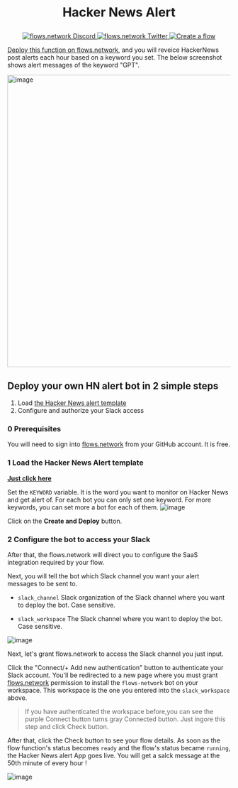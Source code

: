 # <p align="center">Hacker News Alert</p>
<p align="center">
  <a href="https://discord.gg/ccZn9ZMfFf">
    <img src="https://img.shields.io/badge/chat-Discord-7289DA?logo=discord" alt="flows.network Discord">
  </a>
  <a href="https://twitter.com/flows_network">
    <img src="https://img.shields.io/badge/Twitter-1DA1F2?logo=twitter&amp;logoColor=white" alt="flows.network Twitter">
  </a>
   <a href="https://flows.network/flow/createByTemplate/hackernews-alert">
    <img src="https://img.shields.io/website?up_message=deploy&url=https%3A%2F%2Fflows.network%2Fflow%2Fnew" alt="Create a flow">
  </a>
</p>

[Deploy this function on flows.network](#deploy-the-hackernews-alert-app), and you will reveice HackerNews post alerts each hour based on a keyword you set. The below screenshot shows alert messages of the keyword "GPT".

<img width="658" alt="image" src="https://user-images.githubusercontent.com/45785633/227419393-d7a438f1-51c9-42bc-bb9a-bac1cd3e5581.png">

## Deploy your own HN alert bot in 2 simple steps

1. Load [the Hacker News alert template](https://flows.network/flow/createByTemplate/hackernews-alert)
2. Configure and authorize your Slack access

### 0 Prerequisites

You will need to sign into [flows.network](https://flows.network/) from your GitHub account. It is free.

### 1 Load the Hacker News Alert template

[**Just click here**](https://flows.network/flow/createByTemplate/hackernews-alert)

Set the `KEYWORD` variable. It is the word you want to monitor on Hacker News and get alert of. For each bot you can only set one keyword. For more keywords, you can set more a bot for each of them.
![image](https://github.com/flows-network/hackernews-alert/assets/37167103/6faed67d-e596-48fb-820c-eff56709859e)

Click on the **Create and Deploy** button.

### 2 Configure the bot to access your Slack

After that, the flows.network will direct you to configure the SaaS integration required by your flow.

Next, you will tell the bot which Slack channel you want your alert messages to be sent to.

* `slack_channel`
Slack organization of the Slack channel where you want to deploy the bot. Case sensitive.

* `slack_workspace`
The Slack channel where you want to deploy the bot. Case sensitive.

![image](https://github.com/flows-network/hackernews-alert/assets/37167103/85fb6038-7632-4aa0-bf74-3a8f3ab79fd2)


Next, let's grant flows.network to access the Slack channel you just input.

Click the "Connect/+ Add new authentication" button to authenticate your Slack account. You'll be redirected to a new page where you must grant [flows.network](https://flows.network/) permission to install the `flows-network` bot on your workspace. This workspace is the one you entered into the `slack_workspace` above.

> If you have authenticated the workspace before,you can see the purple Connect button turns gray Connected button. Just ingore this step and click Check button.

After that, click the Check button to see your flow details. As soon as the flow function's status becomes `ready` and the flow's status became `running`, the Hacker News alert App goes live. You will get a salck message at the 50th minute of every hour !

![image](https://github.com/flows-network/hackernews-alert/assets/37167103/f0a2928f-a918-443b-a58f-aae348710490)



